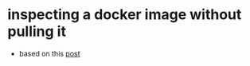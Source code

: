 # inspecting a docker image without pulling it

- based on this [post](https://hackernoon.com/inspecting-docker-images-without-pulling-them-4de53d34a604)
